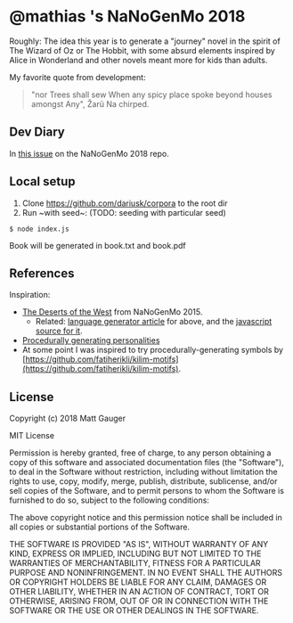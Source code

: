 # @mathias 's NaNoGenMo 2018

Roughly: The idea this year is to generate a "journey" novel in the spirit of The Wizard of Oz or The Hobbit, with some absurd elements inspired by Alice in Wonderland and other novels meant more for kids than adults.

My favorite quote from development:

> "nor Trees shall sew When any spicy place spoke beyond houses amongst Any", Žarü Na chirped.

## Dev Diary

In [this issue](https://github.com/NaNoGenMo/2018/issues/59) on the NaNoGenMo 2018 repo.


## Local setup

1. Clone https://github.com/dariusk/corpora to the root dir
2. Run ~with seed~: (TODO: seeding with particular seed)

```
$ node index.js
```

Book will be generated in book.txt and book.pdf

## References

Inspiration:
* [The Deserts of the West](https://github.com/dariusk/NaNoGenMo-2015/issues/156) from NaNoGenMo 2015.
  * Related: [language generator article](https://mewo2.com/notes/naming-language/) for above, and the [javascript source for it](https://github.com/mewo2/naming-language/blob/master/language.js).
* [Procedurally generating personalities](https://www.gamasutra.com/blogs/TanyaXShort/20161216/310387/Procedurally_Generating_Personalities.php)
* At some point I was inspired to try procedurally-generating symbols by [https://github.com/fatiherikli/kilim-motifs](https://github.com/fatiherikli/kilim-motifs).

## License

Copyright (c) 2018 Matt Gauger

MIT License

Permission is hereby granted, free of charge, to any person obtaining a copy of this software and associated documentation files (the "Software"), to deal in the Software without restriction, including without limitation the rights to use, copy, modify, merge, publish, distribute, sublicense, and/or sell copies of the Software, and to permit persons to whom the Software is furnished to do so, subject to the following conditions:

The above copyright notice and this permission notice shall be included in all copies or substantial portions of the Software.

THE SOFTWARE IS PROVIDED "AS IS", WITHOUT WARRANTY OF ANY KIND, EXPRESS OR IMPLIED, INCLUDING BUT NOT LIMITED TO THE WARRANTIES OF MERCHANTABILITY, FITNESS FOR A PARTICULAR PURPOSE AND NONINFRINGEMENT. IN NO EVENT SHALL THE AUTHORS OR COPYRIGHT HOLDERS BE LIABLE FOR ANY CLAIM, DAMAGES OR OTHER LIABILITY, WHETHER IN AN ACTION OF CONTRACT, TORT OR OTHERWISE, ARISING FROM, OUT OF OR IN CONNECTION WITH THE SOFTWARE OR THE USE OR OTHER DEALINGS IN THE SOFTWARE.
